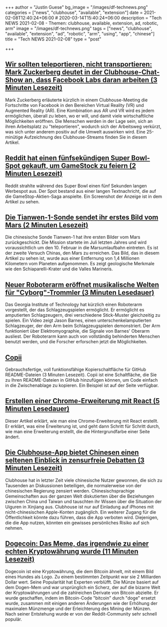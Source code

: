 +++
author = "Justin Guese"
bg_image = "/images/df-technews.png"
categories = ["news", "clubhouse", "available", "extension"]
date = 2021-02-08T12:40:24+06:00 # 2020-03-14T15:40:24+06:00
description = "Tech NEWS 2021-02-08 - Themen: clubhouse, available, extension, ad, robotic, arm"
image = "/images/df-technews.png"
tags = ["news", "clubhouse", "available", "extension", "ad", "robotic", "arm", "using", "app", "chinese"]
title = "Tech NEWS 2021-02-08"
type = "post"

+++

## [Wir sollten teleportieren, nicht transportieren: Mark Zuckerberg deutet in der Clubhouse-Chat-Show an, dass Facebook Labs daran arbeiten (3 Minuten Lesezeit)](https://www.ibtimes.co.in/facebook-reality-labs-working-teleporting-mark-zuckerberg-hints-it-clubhouse-chat-832897)

 Mark Zuckerberg erläuterte kürzlich in einem Clubhouse-Meeting die Fortschritte von Facebook in den Bereichen Virtual Reality (VR) und Augmented Reality (AR). Eine Kombination aus AR und VR wird es jedem ermöglichen, überall zu leben, wo er will, und damit viele wirtschaftliche Möglichkeiten eröffnen. Die Menschen werden in der Lage sein, sich an ihren Arbeitsplatz zu "teleportieren", wodurch sich der Arbeitsweg verkürzt, was sich unter anderem positiv auf die Umwelt auswirken wird. Eine 25-minütige Aufzeichnung des Clubhouse-Streams finden Sie in diesem Artikel.

## [Reddit hat einen fünfsekündigen Super Bowl-Spot gekauft, um GameStock zu feiern (2 Minuten Lesezeit)](https://www.theverge.com/2021/2/7/22271797/reddit-super-bowl-ad-five-seconds-gamestop)

 Reddit strahlte während des Super Bowl einen fünf Sekunden langen Werbespot aus. Der Spot bestand aus einer langen Textnachricht, die auf die GameStop-Aktien-Saga anspielte. Ein Screenshot der Anzeige ist in dem Artikel zu sehen.

## [Die Tianwen-1-Sonde sendet ihr erstes Bild vom Mars (2 Minuten Lesezeit)](https://www.theguardian.com/science/2021/feb/06/tianwen1-probe-sends-back-its-first-picture-of-mars)

 Die chinesische Sonde Tianwen-1 hat ihre ersten Bilder vom Mars zurückgeschickt. Die Mission startete im Juli letzten Jahres und wird voraussichtlich um den 10. Februar in die Marsumlaufbahn eintreten. Es ist der zweite Versuch Chinas, den Mars zu erreichen. Das Bild, das in diesem Artikel zu sehen ist, wurde aus einer Entfernung von 1,4 Millionen Kilometern vom Planeten aufgenommen. Es zeigt geologische Merkmale wie den Schiaparelli-Krater und die Valles Marineris.

## [Neuer Roboterarm eröffnet musikalische Welten für "Cyborg"-Trommler (3 Minuten Lesedauer)](https://arstechnica.com/science/2014/03/new-robotic-arm-opens-up-musical-worlds-for-cyborg-drummer/)

 Das Georgia Institute of Technology hat kürzlich einen Roboterarm vorgestellt, der das Schlagzeugspielen ermöglicht. Er ermöglicht es amputierten Schlagzeugern, drei verschiedene Stick-Muster gleichzeitig zu spielen. Ein Video zeigt Jason Barnes, einen unterschenkelamputierten Schlagzeuger, der den Arm beim Schlagzeugspielen demonstriert. Der Arm funktioniert über Elektromyographie, die Signale von Barnes' Oberarm ausliest. Der Roboterarm kann auch von vollständig behinderten Menschen benutzt werden, und die Forscher erforschen jetzt die Möglichkeiten.

## [Copii](https://lalit2005.hashnode.dev/copii)

 Gebrauchsfertige, voll funktionsfähige Kopierschaltfläche für GitHub README-Dateien (3 Minuten Lesezeit). Copii ist eine Schaltfläche, die Sie zu Ihren README-Dateien in GitHub hinzufügen können, um Code einfach in die Zwischenablage zu kopieren. Ein Beispiel ist auf der Seite verfügbar.

## [Erstellen einer Chrome-Erweiterung mit React (5 Minuten Lesedauer)](https://medium.com/javascript-in-plain-english/creating-a-chrome-extension-with-react-d92db20550cb)

 Dieser Artikel erklärt, wie man eine Chrome-Erweiterung mit React erstellt. Er erklärt, was eine Erweiterung ist, und geht dann Schritt für Schritt durch, wie man eine Erweiterung erstellt, die die Hintergrundfarbe einer Seite ändert.

## [Die Clubhouse-App bietet Chinesen einen seltenen Einblick in zensurfreie Debatten (3 Minuten Lesezeit)](https://www.msn.com/en-us/money/other/clubhouse-app-offers-chinese-rare-glimpse-of-censor-free-debate/ar-BB1dsKnH)

 Clubhouse hat in letzter Zeit viele chinesische Nutzer gewonnen, die sich zu Tausenden an Diskussionen beteiligen, die normalerweise von der chinesischen Regierung zensiert werden. Chinesischsprachige Gemeinschaften aus der ganzen Welt diskutierten über die Beziehungen zwischen China und Taiwan und tauschten ihr Wissen über die Situation der Uiguren in Xinjiang aus. Clubhouse ist nur auf Einladung auf iPhones mit nicht-chinesischen Apple-Konten zugänglich. Ein weiterer Zugang für die Öffentlichkeit könnte dazu führen, dass die App verboten wird. Diejenigen, die die App nutzen, könnten ein gewisses persönliches Risiko auf sich nehmen.

## [Dogecoin: Das Meme, das irgendwie zu einer echten Kryptowährung wurde (11 Minuten Lesezeit)](https://www.cnet.com/news/dogecoin-the-meme-that-somehow-became-a-real-cryptocurrency/)

 Dogecoin ist eine Kryptowährung, die dem Bitcoin ähnelt, mit einem Bild eines Hundes als Logo. Zu einem bestimmten Zeitpunkt war sie 2 Milliarden Dollar wert. Seine Popularität hat Experten verblüfft. Die Münze basiert auf dem Dogen-Mem und war ursprünglich ein Scherz, der auf die bizarre Welt der Kryptowährungen und die zahlreichen Derivate von Bitcoin abzielte. Er wurde geschaffen, indem im Bitcoin-Code "bitcoin" durch "doge" ersetzt wurde, zusammen mit einigen anderen Änderungen wie der Erhöhung der maximalen Münzmenge und der Erleichterung des Mining der Münzen. Nach seiner Entstehung wurde er von der Reddit-Community sehr schnell populär.

